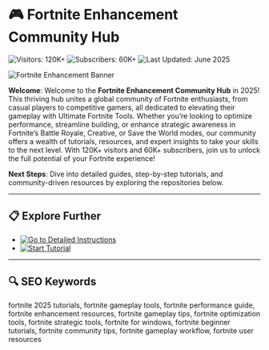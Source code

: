 # 🎮 Fortnite Enhancement Community Hub  

![Visitors: 120K+](https://img.shields.io/badge/Visitors-120K+-ff9f43) ![Subscribers: 60K+](https://img.shields.io/badge/Subscribers-60K+-6ab04c) ![Last Updated: June 2025](https://img.shields.io/badge/Last_Updated-June_2025-3498db)  

![Fortnite Enhancement Banner](https://i.ytimg.com/vi/SK9UmSrjIF0/hq720.jpg?sqp=-oaymwEhCK4FEIIDSFryq4qpAxMIARUAAAAAGAElAADIQj0AgKJD&rs=AOn4CLCwTuVLKTRM4ujK--P-5uVHCOWjnA)  

**Welcome**: Welcome to the **Fortnite Enhancement Community Hub** in 2025! This thriving hub unites a global community of Fortnite enthusiasts, from casual players to competitive gamers, all dedicated to elevating their gameplay with Ultimate Fortnite Tools. Whether you’re looking to optimize performance, streamline building, or enhance strategic awareness in Fortnite’s Battle Royale, Creative, or Save the World modes, our community offers a wealth of tutorials, resources, and expert insights to take your skills to the next level. With 120K+ visitors and 60K+ subscribers, join us to unlock the full potential of your Fortnite experience!  

**Next Steps**: Dive into detailed guides, step-by-step tutorials, and community-driven resources by exploring the repositories below.  

---

## 📋 Explore Further  

- [![Go to Detailed Instructions](https://img.shields.io/badge/Go_to_Detailed_Instructions-NOW-blueviolet)](https://github.com/Fortnite-Enhance-Community/Ultimate-Fortnite-Free-Tools-Hub)  
- [![Start Tutorial](https://img.shields.io/badge/Start_Tutorial-NOW-blueviolet)](https://github.com/Fortnite-Enhance-Community/.github)  

---

## 🔍 SEO Keywords  

fortnite 2025 tutorials, fortnite gameplay tools, fortnite performance guide, fortnite enhancement resources, fortnite gameplay tips, fortnite optimization tools, fortnite strategic tools, fortnite for windows, fortnite beginner tutorials, fortnite community tips, fortnite gameplay workflow, fortnite user resources
